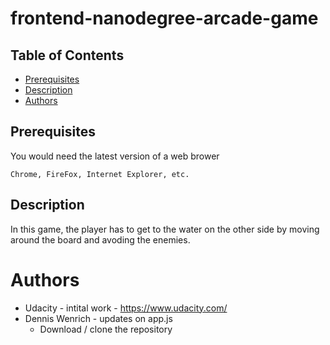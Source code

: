 frontend-nanodegree-arcade-game
===============================

## Table of Contents

* [Prerequisites](#prerequisites)
* [Description](#description)
* [Authors](#authors)

## Prerequisites

You would need the latest version of a web brower 

`Chrome, FireFox, Internet Explorer, etc.`

## Description 

In this game, the player has to get to the water on the other side by moving around the board and avoding the enemies.


# Authors 

* Udacity - intital work - https://www.udacity.com/
* Dennis Wenrich - updates on app.js
  * Download / clone the repository 
